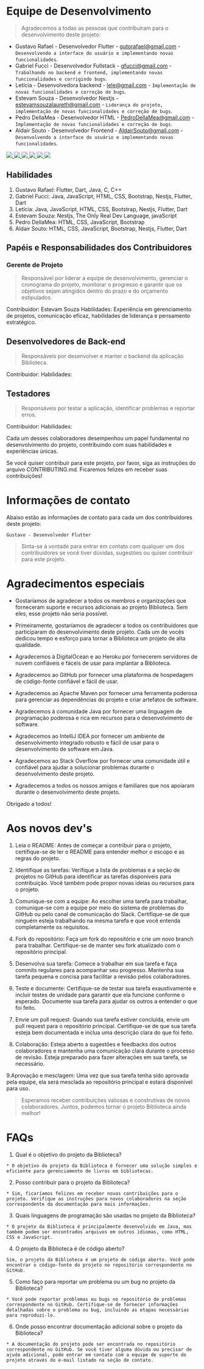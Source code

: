# Equipe de Desenvolvimento

> Agradecemos a todas as pessoas que contribuíram para o desenvolvimento deste projeto:

* Gustavo Rafael - Desenvolvedor Flutter - gutorafael@gmail.com - `Desenvolvendo a interface do usuário e implementando novas funcionalidades`.
* Gabriel Fucci - Desenvolvedor Fullstack - gfucci@gmail.com - `Trabalhando no backend e frontend, implementando novas funcionalidades e corrigindo bugs`.
* Letícia - Desenvolvedora backend - lele@gmail.com - `Implementação de novas funcionalidades e correção de bugs`.
* Estevam Souza - Desenvolvedor Nestjs - estevamsouzalaureth@gmail.com - `Liderança do projeto, implementação de novas funcionalidades e correção de bugs`.
* Pedro DellaMea - Desenvolvedor HTML - PedroDellaMea@gmail.com - `Implementação de novas funcionalidades e correção de bugs`.
* Aldair Souto - Desenvolvedor Frontend - AldairSouto@gmail.com - `Desenvolvendo a interface do usuário e implementando novas funcionalidades`.

<a href="">
  <img src="https://contrib.rocks/image?repo=gutorafael/gutorafael" />
</a>
<a href="">
  <img src="https://contrib.rocks/image?repo=gfucci/desafio_acaodireta" />
</a>
<a href="">
  <img src="https://contrib.rocks/image?repo=lele-sf/lele-sf" />
</a>
<a href="">
  <img src="https://contrib.rocks/image?repo=estevam5s/rest-api-nasa" />
</a>
<a href="">
  <img src="https://contrib.rocks/image?repo=PedroDellaMea/Atividades-HTML-AV1" />
</a>
<a href="">
  <img src="https://contrib.rocks/image?repo=AldairSouto/AldairSouto" />
</a>


## Habilidades

1. Gustavo Rafael: Flutter, Dart, Java, C, C++
2. Gabriel Fucci: Java, JavaScript, HTML, CSS, Bootstrap, Nestjs, Flutter, Dart
3. Letícia: Java, JavaScript, HTML, CSS, Bootstrap, Nestjs, Flutter, Dart
4. Estevam Souza: Nestjs, The Only Real Dev Language, javaScript
5. Pedro DellaMea: HTML, CSS, JavaScript, Bootstrap
6. Aldair Souto: HTML, CSS, JavaScript, Bootstrap, Nestjs, Flutter, Dart


## Papéis e Responsabilidades dos Contribuidores

### Gerente de Projeto

> Responsável por liderar a equipe de desenvolvimento, gerenciar o cronograma do projeto, monitorar o progresso e garantir que os objetivos sejam atingidos dentro do prazo e do orçamento estipulados.

Contribuidor: Estevam Souza
Habilidades: Experiência em gerenciamento de projetos, comunicação eficaz, habilidades de liderança e pensamento estratégico.


## Desenvolvedores de Back-end

> Responsáveis por desenvolver e manter o backend da aplicação Biblioteca.

Contribuidor:
Habilidades:


## Testadores

> Responsáveis por testar a aplicação, identificar problemas e reportar erros.

Contribuidor:
Habilidades:

Cada um desses colaboradores desempenhou um papel fundamental no desenvolvimento do projeto, contribuindo com suas habilidades e experiências únicas.

Se você quiser contribuir para este projeto, por favor, siga as instruções do arquivo CONTRIBUTING.md. Ficaremos felizes em receber suas contribuições!


# Informações de contato

  Abaixo estão as informações de contato para cada um dos contribuidores deste projeto:

    Gustavo - Desenvolvedor Flutter

  > Sinta-se à vontade para entrar em contato com qualquer um dos contribuidores se você tiver dúvidas, sugestões ou quiser contribuir para este projeto.


# Agradecimentos especiais

* Gostaríamos de agradecer a todos os membros e organizações que forneceram suporte e recursos adicionais ao projeto Biblioteca. Sem eles, esse projeto não seria possível.

* Primeiramente, gostaríamos de agradecer a todos os contribuidores que participaram do desenvolvimento deste projeto. Cada um de vocês dedicou tempo e esforço para tornar a Biblioteca um projeto de alta qualidade.

* Agradecemos à DigitalOcean e ao Heroku por fornecerem servidores de nuvem confiáveis e fáceis de usar para implantar a Biblioteca.

* Agradecemos ao GitHub por fornecer uma plataforma de hospedagem de código-fonte confiável e fácil de usar.

* Agradecemos ao Apache Maven por fornecer uma ferramenta poderosa para gerenciar as dependências do projeto e criar artefatos de software.

* Agradecemos à comunidade Java por fornecer uma linguagem de programação poderosa e rica em recursos para o desenvolvimento de software.

* Agradecemos ao IntelliJ IDEA por fornecer um ambiente de desenvolvimento integrado robusto e fácil de usar para o desenvolvimento de software em Java.

* Agradecemos ao Stack Overflow por fornecer uma comunidade útil e confiável para ajudar a solucionar problemas durante o desenvolvimento deste projeto.

* Agradecemos a todos os nossos amigos e familiares que nos apoiaram durante o desenvolvimento deste projeto.

Obrigado a todos!


# Aos novos dev's

1. Leia o README: Antes de começar a contribuir para o projeto, certifique-se de ler o README para entender melhor o escopo e as regras do projeto.

2. Identifique as tarefas: Verifique a lista de problemas e a seção de projetos no GitHub para identificar as tarefas disponíveis para contribuição. Você também pode propor novas ideias ou recursos para o projeto.

3. Comunique-se com a equipe: Ao escolher uma tarefa para trabalhar, comunique-se com a equipe por meio do sistema de problemas do GitHub ou pelo canal de comunicação do Slack. Certifique-se de que ninguém esteja trabalhando na mesma tarefa e que você entenda completamente os requisitos.

4. Fork do repositório: Faça um fork do repositório e crie um novo branch para trabalhar. Certifique-se de manter seu fork atualizado com o repositório principal.

5. Desenvolva sua tarefa: Comece a trabalhar em sua tarefa e faça commits regulares para acompanhar seu progresso. Mantenha sua tarefa pequena e concisa para facilitar a revisão pelos colaboradores.

6. Teste e documente: Certifique-se de testar sua tarefa exaustivamente e incluir testes de unidade para garantir que ela funcione conforme o esperado. Documente sua tarefa para ajudar os outros a entender o que foi feito.

7. Envie um pull request: Quando sua tarefa estiver concluída, envie um pull request para o repositório principal. Certifique-se de que sua tarefa esteja bem documentada e inclua uma descrição clara do que foi feito.

8. Colaboração: Esteja aberto a sugestões e feedbacks dos outros colaboradores e mantenha uma comunicação clara durante o processo de revisão. Esteja preparado para fazer alterações em sua tarefa, se necessário.

9.Aprovação e mesclagem: Uma vez que sua tarefa tenha sido aprovada pela equipe, ela será mesclada ao repositório principal e estará disponível para uso.

> Esperamos receber contribuições valiosas e construtivas de novos colaboradores. Juntos, podemos tornar o projeto Biblioteca ainda melhor!


# FAQs

  1. Qual é o objetivo do projeto da Biblioteca?

    * O objetivo do projeto da Biblioteca é fornecer uma solução simples e eficiente para gerenciamento de livros em bibliotecas.

  2. Posso contribuir para o projeto da Biblioteca?

    * Sim, ficaríamos felizes em receber novas contribuições para o projeto. Verifique as instruções para novos colaboradores na seção correspondente da documentação para mais informações.
    
  3. Quais linguagens de programação são usadas no projeto da Biblioteca?

    * O projeto da Biblioteca é principalmente desenvolvido em Java, mas também podem ser encontrados arquivos em outros idiomas, como HTML, CSS e JavaScript.

  4. O projeto da Biblioteca é de código aberto?

    Sim, o projeto da Biblioteca é um projeto de código aberto. Você pode encontrar o código-fonte do projeto no repositório correspondente no GitHub.

  5. Como faço para reportar um problema ou um bug no projeto da Biblioteca?

    * Você pode reportar problemas ou bugs no repositório de problemas correspondente no GitHub. Certifique-se de fornecer informações detalhadas sobre o problema ou bug, incluindo as etapas necessárias para reproduzi-lo.

  6. Onde posso encontrar documentação adicional sobre o projeto da Biblioteca?

    * A documentação do projeto pode ser encontrada no repositório correspondente no GitHub. Se você tiver alguma dúvida ou precisar de ajuda adicional, pode entrar em contato com a equipe de suporte do projeto através do e-mail listado na seção de contato.
